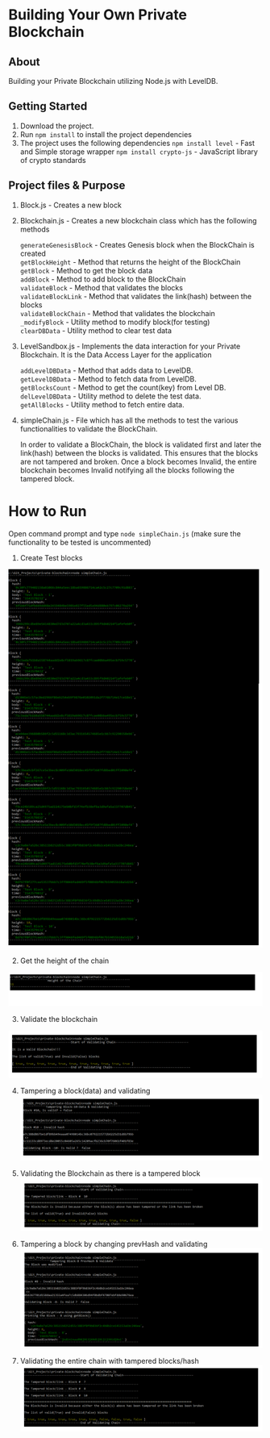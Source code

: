 # Building Your Own Private Blockchain

## About

Building your Private Blockchain utilizing Node.js with LevelDB.

## Getting Started

1. Download the project.
2. Run `npm install` to install the project dependencies
3. The project uses the following dependencies
    `npm install level` - Fast and Simple storage wrapper
    `npm install crypto-js` - JavaScript library of crypto standards

## Project files & Purpose

1. Block.js               - Creates a new block
2. Blockchain.js          - Creates a new blockchain class which has the following methods

   `generateGenesisBlock` - Creates Genesis block when the BlockChain is created <br>
   `getBlockHeight`       - Method that returns the height of the BlockChain <br>
   `getBlock`             - Method to get the block data <br>
   `addBlock`             - Method to add block to the BlockChain <br>
   `validateBlock`        - Method that validates the blocks <br>
   `validateBlockLink`    - Method that validates the link(hash) between the blocks <br>
   `validateBlockChain`   - Method that validates the blockchain <br>
   `_modifyBlock`         - Utility method to modify block(for testing) <br>
   `clearDBData`          - Utility method to clear test data <br>

3. LevelSandbox.js        - Implements the data interaction for your Private Blockchain. It is the Data Access Layer for the application

    `addLevelDBData`      - Method that adds data to LevelDB. <br>
    `getLevelDBData`      - Method to fetch data from LevelDB. <br>
    `getBlocksCount`      - Method to get the count(key) from Level DB. <br>
    `delLevelDBData`      - Utility method to delete the test data. <br>
    `getAllBlocks`        - Utility method to fetch entire data.<br>

4. simpleChain.js         - File which has all the methods to test the various functionalities to validate the BlockChain.

   In order to validate a BlockChain, the block is validated first and later the link(hash) between the blocks is validated. This ensures that the blocks are not tampered and broken. Once a block becomes Invalid, the entire blockchain becomes Invalid notifying all the blocks following the tampered block.

# How to Run

Open command prompt and type `node simpleChain.js` (make sure the functionality to be tested is uncommented)

1. Create Test blocks 

![Screenshot of the test blocks](https://github.com/gowrieswaran/private-blockchain/blob/master/screenshots/Testblocks-10.png)

2. Get the height of the chain

![Height of the chain](https://github.com/gowrieswaran/private-blockchain/blob/master/screenshots/heightbc.png)

3. Validate the blockchain

![Validating the blockchain](https://github.com/gowrieswaran/private-blockchain/blob/master/screenshots/validate-chain.png)

4. Tampering a block(data) and validating
![Tampered block](https://github.com/gowrieswaran/private-blockchain/blob/master/screenshots/tamp-validate.png)

5. Validating the Blockchain as there is a tampered block
![Invalid Blockchain](https://github.com/gowrieswaran/private-blockchain/blob/master/screenshots/invalid-bc.png)

6. Tampering a block by changing prevHash and validating
![Tampered Hash](https://github.com/gowrieswaran/private-blockchain/blob/master/screenshots/tamp-hash-val.png)

7. Validating the entire chain with tampered blocks/hash
![Invalid blockchain](https://github.com/gowrieswaran/private-blockchain/blob/master/screenshots/invalid-bc1.png)

